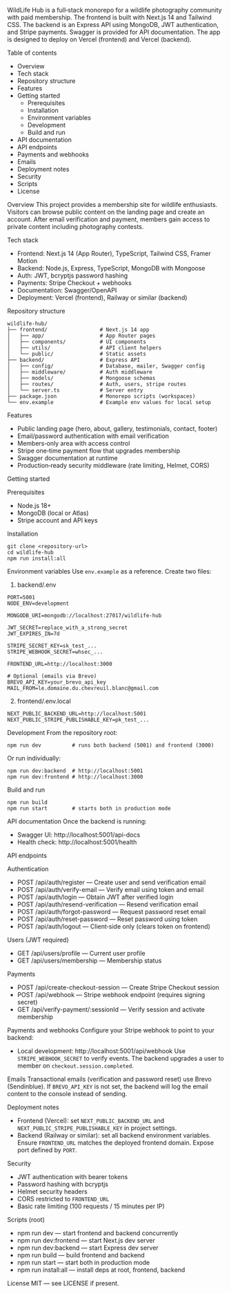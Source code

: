WildLife Hub is a full‑stack monorepo for a wildlife photography community with paid membership. The frontend is built with Next.js 14 and Tailwind CSS. The backend is an Express API using MongoDB, JWT authentication, and Stripe payments. Swagger is provided for API documentation. The app is designed to deploy on Vercel (frontend) and Vercel (backend).

Table of contents
- Overview
- Tech stack
- Repository structure
- Features
- Getting started
  - Prerequisites
  - Installation
  - Environment variables
  - Development
  - Build and run
- API documentation
- API endpoints
- Payments and webhooks
- Emails
- Deployment notes
- Security
- Scripts
- License

Overview
This project provides a membership site for wildlife enthusiasts. Visitors can browse public content on the landing page and create an account. After email verification and payment, members gain access to private content including photography contests.

Tech stack
- Frontend: Next.js 14 (App Router), TypeScript, Tailwind CSS, Framer Motion
- Backend: Node.js, Express, TypeScript, MongoDB with Mongoose
- Auth: JWT, bcryptjs password hashing
- Payments: Stripe Checkout + webhooks
- Documentation: Swagger/OpenAPI
- Deployment: Vercel (frontend), Railway or similar (backend)

Repository structure
```
wildlife-hub/
├── frontend/                 # Next.js 14 app
│   ├── app/                  # App Router pages
│   ├── components/           # UI components
│   ├── utils/                # API client helpers
│   └── public/               # Static assets
├── backend/                  # Express API
│   ├── config/               # Database, mailer, Swagger config
│   ├── middleware/           # Auth middleware
│   ├── models/               # Mongoose schemas
│   ├── routes/               # Auth, users, stripe routes
│   └── server.ts             # Server entry
├── package.json              # Monorepo scripts (workspaces)
└── env.example               # Example env values for local setup
```

Features
- Public landing page (hero, about, gallery, testimonials, contact, footer)
- Email/password authentication with email verification
- Members‑only area with access control
- Stripe one‑time payment flow that upgrades membership
- Swagger documentation at runtime
- Production‑ready security middleware (rate limiting, Helmet, CORS)

Getting started

Prerequisites
- Node.js 18+
- MongoDB (local or Atlas)
- Stripe account and API keys

Installation
```
git clone <repository-url>
cd wildlife-hub
npm run install:all
```

Environment variables
Use `env.example` as a reference. Create two files:

1) backend/.env
```
PORT=5001
NODE_ENV=development

MONGODB_URI=mongodb://localhost:27017/wildlife-hub

JWT_SECRET=replace_with_a_strong_secret
JWT_EXPIRES_IN=7d

STRIPE_SECRET_KEY=sk_test_...
STRIPE_WEBHOOK_SECRET=whsec_...

FRONTEND_URL=http://localhost:3000

# Optional (emails via Brevo)
BREVO_API_KEY=your_brevo_api_key
MAIL_FROM=le.domaine.du.chevreuil.blanc@gmail.com
```

2) frontend/.env.local
```
NEXT_PUBLIC_BACKEND_URL=http://localhost:5001
NEXT_PUBLIC_STRIPE_PUBLISHABLE_KEY=pk_test_...
```

Development
From the repository root:
```
npm run dev          # runs both backend (5001) and frontend (3000)
```
Or run individually:
```
npm run dev:backend  # http://localhost:5001
npm run dev:frontend # http://localhost:3000
```

Build and run
```
npm run build
npm run start        # starts both in production mode
```

API documentation
Once the backend is running:
- Swagger UI: http://localhost:5001/api-docs
- Health check: http://localhost:5001/health

API endpoints

Authentication
- POST /api/auth/register — Create user and send verification email
- POST /api/auth/verify-email — Verify email using token and email
- POST /api/auth/login — Obtain JWT after verified login
- POST /api/auth/resend-verification — Resend verification email
- POST /api/auth/forgot-password — Request password reset email
- POST /api/auth/reset-password — Reset password using token
- POST /api/auth/logout — Client‑side only (clears token on frontend)

Users (JWT required)
- GET /api/users/profile — Current user profile
- GET /api/users/membership — Membership status

Payments
- POST /api/create-checkout-session — Create Stripe Checkout session
- POST /api/webhook — Stripe webhook endpoint (requires signing secret)
- GET /api/verify-payment/:sessionId — Verify session and activate membership

Payments and webhooks
Configure your Stripe webhook to point to your backend:
- Local development: http://localhost:5001/api/webhook
Use `STRIPE_WEBHOOK_SECRET` to verify events. The backend upgrades a user to member on `checkout.session.completed`.

Emails
Transactional emails (verification and password reset) use Brevo (Sendinblue). If `BREVO_API_KEY` is not set, the backend will log the email content to the console instead of sending.

Deployment notes
- Frontend (Vercel): set `NEXT_PUBLIC_BACKEND_URL` and `NEXT_PUBLIC_STRIPE_PUBLISHABLE_KEY` in project settings.
- Backend (Railway or similar): set all backend environment variables. Ensure `FRONTEND_URL` matches the deployed frontend domain. Expose port defined by `PORT`.

Security
- JWT authentication with bearer tokens
- Password hashing with bcryptjs
- Helmet security headers
- CORS restricted to `FRONTEND_URL`
- Basic rate limiting (100 requests / 15 minutes per IP)

Scripts (root)
- npm run dev — start frontend and backend concurrently
- npm run dev:frontend — start Next.js dev server
- npm run dev:backend — start Express dev server
- npm run build — build frontend and backend
- npm run start — start both in production mode
- npm run install:all — install deps at root, frontend, backend

License
MIT — see LICENSE if present.
